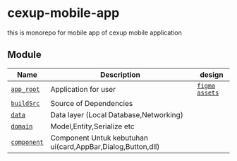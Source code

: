 # cexup-mobile-app
this is monorepo for mobile app of cexup mobile application

## Module

Name | Description      | design
------------ | ------------- | ----- |
[`app_root`](app_consumer/README.md) | Application for user|[`figma`]() [`assets`]()|
[`buildSrc`](buildSrc/README.md) | Source of Dependencies |
[`data`](data/README.md) | Data layer (Local Database,Networking)|
[`domain`](domain/README.md) | Model,Entity,Serialize etc|
[`component`](component/README.md) | Component Untuk kebutuhan ui(card,AppBar,Dialog,Button,dll)|
